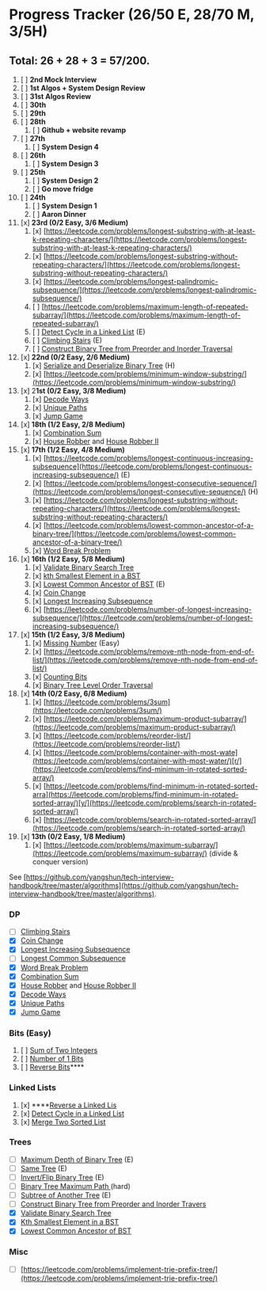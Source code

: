 # Progress Tracker \(26/50 E, 28/70 M, 3/5H\)

## **Total: 26 + 28 + 3 = 57/200.**

1. [ ] **2nd Mock Interview** 
2. [ ] **1st Algos + System Design Review** 
3. [ ] **31st Algos Review**
4. [ ] **30th**
5. [ ] **29th**
6. [ ] **28th**
   1. [ ] **Github + website revamp** 
7. [ ] **27th**
   1. [ ] **System Design 4**
8. [ ] **26th**
   1. [ ] **System Design 3**
9. [ ] **25th** 
   1. [ ] **System Design 2**
   2. [ ] **Go move fridge** 
10. [ ] **24th**
    1. [ ] **System Design 1**
    2. [ ] **Aaron Dinner**
11. [x] **23rd  \(0/2 Easy, 3/6 Medium\)**
    1. [x] [https://leetcode.com/problems/longest-substring-with-at-least-k-repeating-characters/](https://leetcode.com/problems/longest-substring-with-at-least-k-repeating-characters/)
    2. [x] [https://leetcode.com/problems/longest-substring-without-repeating-characters/](https://leetcode.com/problems/longest-substring-without-repeating-characters/)
    3. [x] [https://leetcode.com/problems/longest-palindromic-subsequence/](https://leetcode.com/problems/longest-palindromic-subsequence/)
    4. [ ] [https://leetcode.com/problems/maximum-length-of-repeated-subarray/](https://leetcode.com/problems/maximum-length-of-repeated-subarray/)
    5. [ ] [Detect Cycle in a Linked List](https://leetcode.com/problems/linked-list-cycle/) \(E\)
    6. [ ] [Climbing Stairs](https://leetcode.com/problems/climbing-stairs/) \(E\)
    7. [ ] [Construct Binary Tree from Preorder and Inorder Traversal](https://leetcode.com/problems/construct-binary-tree-from-preorder-and-inorder-traversal/)
12. [x] **22nd \(0/2 Easy, 2/6 Medium\)**
    1. [x] [Serialize and Deserialize Binary Tree](https://leetcode.com/problems/serialize-and-deserialize-binary-tree/) \(H\)
    2. [x] [https://leetcode.com/problems/minimum-window-substring/](https://leetcode.com/problems/minimum-window-substring/)
13. [x] 2**1st \(0/2 Easy, 3/8 Medium\)**
    1. [x] [Decode Ways](https://leetcode.com/problems/decode-ways/)
    2. [x] [Unique Paths](https://leetcode.com/problems/unique-paths/)
    3. [x] [Jump Game](https://leetcode.com/problems/jump-game/)
14. [x] **18th \(1/2 Easy, 2/8 Medium\)** 
    1. [x]  [Combination Sum](https://leetcode.com/problems/combination-sum-iv/)
    2. [x] [House Robber](https://leetcode.com/problems/house-robber/) and [House Robber II](https://leetcode.com/problems/house-robber-ii/)
15. [x] **17th \(1/2 Easy, 4/8 Medium\)**
    1. [x] [https://leetcode.com/problems/longest-continuous-increasing-subsequence](https://leetcode.com/problems/longest-continuous-increasing-subsequence/) \(E\)
    2. [x] [https://leetcode.com/problems/longest-consecutive-sequence/](https://leetcode.com/problems/longest-consecutive-sequence/) \(H\)
    3. [x] [https://leetcode.com/problems/longest-substring-without-repeating-characters/](https://leetcode.com/problems/longest-substring-without-repeating-characters/)
    4. [x] [https://leetcode.com/problems/lowest-common-ancestor-of-a-binary-tree/](https://leetcode.com/problems/lowest-common-ancestor-of-a-binary-tree/)
    5. [x] [Word Break Problem](https://leetcode.com/problems/word-break/)
16. [x] **16th \(1/2 Easy, 5/8 Medium\)** 
    1. [x] [Validate Binary Search Tree](https://leetcode.com/problems/validate-binary-search-tree/) 
    2. [x]  [kth Smallest Element in a BST](https://leetcode.com/problems/kth-smallest-element-in-a-bst/) 
    3. [x]  [Lowest Common Ancestor of BST](https://leetcode.com/problems/lowest-common-ancestor-of-a-binary-search-tree/) \(E\)
    4. [x] [Coin Change](https://leetcode.com/problems/coin-change/)
    5. [x] [Longest Increasing Subsequence](https://leetcode.com/problems/longest-increasing-subsequence/)
    6. [x] [https://leetcode.com/problems/number-of-longest-increasing-subsequence/](https://leetcode.com/problems/number-of-longest-increasing-subsequence/)
17. [x] **15th \(1/2 Easy, 3/8 Medium\)**
    1. [x] [Missing Number](https://leetcode.com/problems/missing-number/) \(Easy\)
    2. [x] [https://leetcode.com/problems/remove-nth-node-from-end-of-list/](https://leetcode.com/problems/remove-nth-node-from-end-of-list/)
    3. [x] [Counting Bi](https://leetcode.com/problems/counting-bits/)[ts](https://leetcode.com/problems/linked-list-cycle/)
    4. [x] [Binary Tree Level Order Traversal](https://leetcode.com/problems/binary-tree-level-order-traversal/)
18. [x] **14th \(0/2 Easy, 6/8 Medium\)**
    1. [x] [https://leetcode.com/problems/3sum](https://leetcode.com/problems/3sum/)
    2. [x] [https://leetcode.com/problems/maximum-product-subarray/](https://leetcode.com/problems/maximum-product-subarray/)
    3. [x] [https://leetcode.com/problems/reorder-list/](https://leetcode.com/problems/reorder-list/)
    4. [x] [https://leetcode.com/problems/container-with-most-wate](https://leetcode.com/problems/container-with-most-water/)[r/](https://leetcode.com/problems/find-minimum-in-rotated-sorted-array/)
    5. [x] [https://leetcode.com/problems/find-minimum-in-rotated-sorted-arra](https://leetcode.com/problems/find-minimum-in-rotated-sorted-array/)[y/](https://leetcode.com/problems/search-in-rotated-sorted-array/)
    6. [x] [https://leetcode.com/problems/search-in-rotated-sorted-array/](https://leetcode.com/problems/search-in-rotated-sorted-array/)
19. [x] **13th \(0/2 Easy, 1/8 Medium\)**
    1. [x] [https://leetcode.com/problems/maximum-subarray/](https://leetcode.com/problems/maximum-subarray/) \(divide & conquer version\)

See [https://github.com/yangshun/tech-interview-handbook/tree/master/algorithms](https://github.com/yangshun/tech-interview-handbook/tree/master/algorithms).

### **DP**

* [ ] [Climbing Stairs](https://leetcode.com/problems/climbing-stairs/)
* [x] [Coin Change](https://leetcode.com/problems/coin-change/)
* [x] [Longest Increasing Subsequence](https://leetcode.com/problems/longest-increasing-subsequence/)
* [ ] [Longest Common Subsequence](https://github.com/yangshun/tech-interview-handbook/blob/master/algorithms)
* [x] [Word Break Problem](https://leetcode.com/problems/word-break/)
* [x] [Combination Sum](https://leetcode.com/problems/combination-sum-iv/)
* [x] [House Robber](https://leetcode.com/problems/house-robber/) and [House Robber II](https://leetcode.com/problems/house-robber-ii/)
* [x] [Decode Ways](https://leetcode.com/problems/decode-ways/)
* [x] [Unique Paths](https://leetcode.com/problems/unique-paths/)
* [x] [Jump Game](https://leetcode.com/problems/jump-game/)

### **Bits \(Easy\)**

1. [ ] [Sum of Two Integers](https://leetcode.com/problems/sum-of-two-integers/)
2. [ ] [Number of 1 Bits](https://leetcode.com/problems/number-of-1-bits/)
3. [ ] [Reverse Bits](https://leetcode.com/problems/reverse-bits/)\*\*\*\*

### **Linked Lists**

1. [x] \*\*\*\*[Reverse a Linked Lis](https://leetcode.com/problems/reverse-linked-list/)
2. [x] [Detect Cycle in a Linked List](https://leetcode.com/problems/linked-list-cycle/)
3. [x] [Merge Two Sorted L](https://leetcode.com/problems/merge-two-sorted-lists/)[ist](https://leetcode.com/problems/merge-k-sorted-lists/)

### Trees

* [ ] [Maximum Depth of Binary Tree](https://leetcode.com/problems/maximum-depth-of-binary-tree/) \(E\)
* [ ] [Same Tree](https://leetcode.com/problems/same-tree/) \(E\)
* [ ] [Invert/Flip Binary Tree](https://leetcode.com/problems/invert-binary-tree/) \(E\)
* [ ] [Binary Tree Maximum Path ](https://leetcode.com/problems/binary-tree-maximum-path-sum/)\(hard\)
* [ ] [Subtree of Another Tree](https://leetcode.com/problems/subtree-of-another-tree/) \(E\)
* [ ] [Construct Binary Tree from Preorder and Inorder Travers](https://leetcode.com/problems/construct-binary-tree-from-preorder-and-inorder-traversal/)
* [x] [Validate Binary Search Tree](https://leetcode.com/problems/validate-binary-search-tree/)
* [x] [Kth Smallest Element in a BST](https://leetcode.com/problems/kth-smallest-element-in-a-bst/)
* [x] [Lowest Common Ancestor of BST](https://leetcode.com/problems/lowest-common-ancestor-of-a-binary-search-tree/)

### **Misc**

* [ ] [https://leetcode.com/problems/implement-trie-prefix-tree/](https://leetcode.com/problems/implement-trie-prefix-tree/)  

